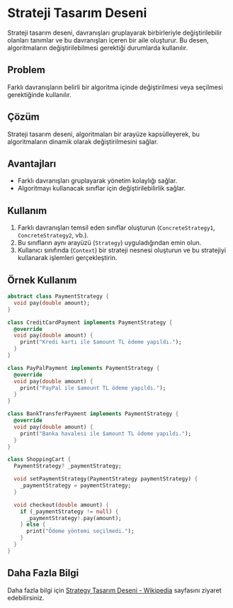 # Strateji Tasarım Deseni

Strateji tasarım deseni, davranışları gruplayarak birbirleriyle değiştirilebilir olanları tanımlar ve bu davranışları içeren bir aile oluşturur. Bu desen, algoritmaların değiştirilebilmesi gerektiği durumlarda kullanılır.

## Problem

Farklı davranışların belirli bir algoritma içinde değiştirilmesi veya seçilmesi gerektiğinde kullanılır.

## Çözüm

Strateji tasarım deseni, algoritmaları bir arayüze kapsülleyerek, bu algoritmaların dinamik olarak değiştirilmesini sağlar.

## Avantajları

- Farklı davranışları gruplayarak yönetim kolaylığı sağlar.
- Algoritmayı kullanacak sınıflar için değiştirilebilirlik sağlar.

## Kullanım

1. Farklı davranışları temsil eden sınıflar oluşturun (`ConcreteStrategy1`, `ConcreteStrategy2`, vb.).
2. Bu sınıfların aynı arayüzü (`Strategy`) uyguladığından emin olun.
3. Kullanıcı sınıfında (`Context`) bir strateji nesnesi oluşturun ve bu stratejiyi kullanarak işlemleri gerçekleştirin.

## Örnek Kullanım

```dart
abstract class PaymentStrategy {
  void pay(double amount);
}

class CreditCardPayment implements PaymentStrategy {
  @override
  void pay(double amount) {
    print("Kredi kartı ile $amount TL ödeme yapıldı.");
  }
}

class PayPalPayment implements PaymentStrategy {
  @override
  void pay(double amount) {
    print("PayPal ile $amount TL ödeme yapıldı.");
  }
}

class BankTransferPayment implements PaymentStrategy {
  @override
  void pay(double amount) {
    print("Banka havalesi ile $amount TL ödeme yapıldı.");
  }
}

class ShoppingCart {
  PaymentStrategy? _paymentStrategy;

  void setPaymentStrategy(PaymentStrategy paymentStrategy) {
    _paymentStrategy = paymentStrategy;
  }

  void checkout(double amount) {
    if (_paymentStrategy != null) {
      _paymentStrategy!.pay(amount);
    } else {
      print("Ödeme yöntemi seçilmedi.");
    }
  }
}
```

## Daha Fazla Bilgi

Daha fazla bilgi için [Strategy Tasarım Deseni - Wikipedia](https://en.wikipedia.org/wiki/Strategy_pattern) sayfasını ziyaret edebilirsiniz.

